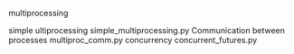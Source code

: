 multiprocessing

simple ultiprocessing simple_multiprocessing.py
Communication between processes multiproc_comm.py
concurrency concurrent_futures.py